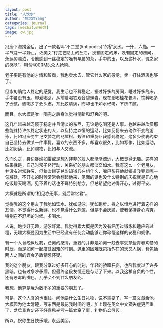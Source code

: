 ```yaml
---
layout: post
title: "人饮水"
author: "想念的Yang"
categories: journal
tags: [wechat,碎碎念]
image: cw.jpg
---
```


冯唐下海捞金后，出了一款名叫“不二堂(Antipodes)”的矿泉水。一升，六瓶，一半气泡一半静止，佐美文“行走在路上的生活，没有固定的床，没有固定的房间，永远的漂泊，令他感到一丝稳定的唯有早晨的茶，手中的玉，以及这杯水，谓之家的感觉”。叫价400RMB,众人抢购。

老子要是有他的才情和智商，我也卖水去，管它什么家的感觉，卖一打住酒店也够了。

但水的确给人稳定的感觉。我生活也不算稳定，搬过好多的房间，睡过好多的床，手中虽没有玉，却爱喝茶，从前爱喝铁观音碧螺春，现在爱喝桂花普洱。饮料喝多了会腻，酒喝多了会头疼，茶比较清淡，而却也不如水经喝，不厌不腻。

而且，水大概是唯一喝完之后身体觉得清新和舒爽的吧。

这几年越来越习惯于稳定并且清淡的东西，无论是吃喝还是人事。也越来越欣赏那些能维持许久稳定状态的人，以及持之以恒的运动，比如反复来去动作不变的游泳，比如冯唐先生记文赞之的马拉松。规律和重复让我感到稳定，这多少使我约束自己坚持去做某一件事情，喜欢的东西不多，却喜欢很久，比如写作，比如运动，比如阅读，比如购物，比如与人交流。

久而久之，身边暴燥如雷或是想入非非的友人都渐渐疏远，大概觉得无趣。这样的结果就是，自己时常孑然行动，关系好的朋友都淡交如水。我有这么一个老朋友，并没有时常联系，但每次聊天总能知道我在想什么，嘴巴张开他就知道我要骂哪一句脏话，不开心的时候常常会想起他来，见面的话也没什么特别的庆祝就是开心地吃饭聊天喝酒，见不着的话也不算特别想念，但总希望他过得开心，过得平安。

大概就是所谓的“相见亦无事，别后常忆君”。

觉得我的这个朋友于我犹如饮水，犹如游泳，犹如跑步。持之以恒地进行着这样的友情，不觉得什么新鲜，也不觉得什么刺激，但是不会厌腻，使我保持身心清爽，特别在不舒坦的时候。多喝水。

人说，跑步好无趣，游泳好累。我觉得累大概是因为没有经历过锻炼和适应的过程，无趣大概是因为生活中已经没有任何变动能够让你珍惜这样的安稳和规律。

有一个人曾经教过我，任何的感情，重要的并非是如何一起去享受那些青春欢畅的时辰，而是如何一起度过困难的时刻。这里的困难既包括外在的天灾人祸，也包括两人之间的误会矛盾猜忌怀疑。

我的这个朋友，跟我分享过好多开心的时刻，年轻的骄躁狂妄，也陪我度过了许多黑暗，也有过争吵矛盾，但最终这段友情还是存活了下来。以我这样自负的个性，还有恶毒的嘴巴，几乎交不到什么朋友的。

我想，他算是我为数不多的重要的朋友了。

可是，这个人真的也很贱。问他要什么生日礼物，说不需要了，写一篇文章给他。大概因为他太清楚，写东西是最花我时间的吧，加上现在英文中文双失症更严重了，然后我肯定还不好意思光写一篇文章了事，礼物仍会照买。

所以，祝你生日快乐哦，永远美丽。

